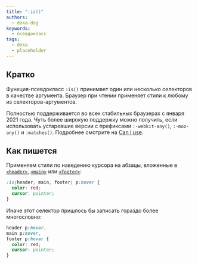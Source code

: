 ```yaml
---
title: ":is()"
authors:
  - doka-dog
keywords:
  - псевдокласс
tags:
  - doka
  - placeholder
---
```


## Кратко

Функция-псевдокласс `:is()` принимает один или несколько селекторов в качестве аргумента. Браузер при чтении применяет стили к любому из селекторов-аргументов.

Полностью поддерживается во всех стабильных браузерах с января 2021 года. Чуть более широкую поддержку можно получить, если использовать устаревшие версии с префиксами `:-webkit-any()`, `:-moz-any()` и `:matches()`. Подробнее смотрите на [Can I use](https://caniuse.com/css-matches-pseudo).

## Как пишется

Применяем стили по наведению курсора на абзацы, вложенные в [`<header>`](/html/header), [`<main>`](/html/main) или [`<footer>`](/html/footer):

```css
:is(header, main, footer) p:hover {
  color: red;
  cursor: pointer;
}
```

Иначе этот селектор пришлось бы записать гораздо более многословно:

```css
header p:hover,
main p:hover,
footer p:hover {
  color: red;
  cursor: pointer;
}
```
